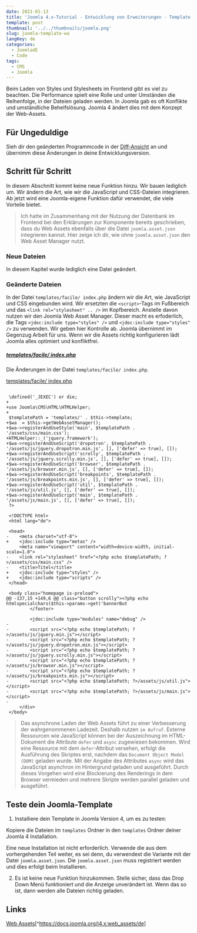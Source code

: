 ```yaml
---
date: 2021-01-13
title: 'Joomla 4.x-Tutorial - Entwicklung von Erweiterungen - Template - Web Asset Manager'
template: post
thumbnail: '../../thumbnails/joomla.png'
slug: joomla-template-wa
langKey: de
categories:
  - JoomladE
  - Code
tags:
  - CMS
  - Joomla
---
```


Beim Laden von Styles und Stylesheets im Frontend gibt es viel zu beachten. Die Performance spielt eine Rolle und unter Umständen die Reihenfolge, in der Dateien geladen werden. In Joomla gab es oft Konflikte und umständliche Behelfslösung. Joomla 4 ändert dies mit dem Konzept der Web-Assets.

## Für Ungeduldige

Sieh dir den geänderten Programmcode in der [Diff-Ansicht](https://github.com/astridx/boilerplate/compare/t38...t39) an und übernimm diese Änderungen in deine Entwicklungsversion.

## Schritt für Schritt

In diesem Abschnitt kommt keine neue Funktion hinzu. Wir bauen lediglich um. Wir ändern die Art, wie wir die JavaScript und CSS-Dateien integrieren. Ab jetzt wird eine Joomla-eigene Funktion dafür verwendet, die viele Vorteile bietet.

> Ich hatte im Zusammenhang mit der Nutzung der Datenbank im Frontend bei den Erklärungen zur Komponente bereits geschrieben, dass du Web Assets ebenfalls über die Datei `joomla.asset.json` integrieren kannst. Hier zeige ich dir, wie ohne `joomla.asset.json` den Web Asset Manager nutzt.

### Neue Dateien

In diesem Kapitel wurde lediglich eine Datei geändert.

### Geänderte Dateien

In der Datei `templates/facile/ index.php` ändern wir die Art, wie JavaScript und CSS eingebunden wird. Wir ersetzten die `<script>`-Tags im Fußbereich und das `<link rel="stylesheet" .. />` im Kopfbereich. Anstelle davon nutzen wir den Joomla Web Asset Manager. Dieser macht es erfoderlich, die Tags `<jdoc:include type="styles" />` und `<jdoc:include type="styles" />` zu verwenden. Wir geben hier Kontrolle ab. Joomla übernimmt im Gegenzug Arbeit für uns. Wenn wir die Assets richtig konfigurieren lädt Joomla alles optimiert und konfliktfrei.

##### [templates/facile/ index.php](https://github.com/astridx/boilerplate/blob/a2bb516f85494ecec58e494d25fa788a04e7f02b/src/templates/facile/index.php)

Die Änderungen in der Datei `templates/facile/ index.php`.

[templates/facile/ index.php](https://github.com/astridx/boilerplate/blob/a2bb516f85494ecec58e494d25fa788a04e7f02b/src/templates/facile/index.php)

```{diff}

 \defined('_JEXEC') or die;
+
+use Joomla\CMS\HTML\HTMLHelper;
+
 $templatePath = 'templates/' . $this->template;
+$wa  = $this->getWebAssetManager();
+$wa->registerAndUseStyle('main', $templatePath . '/assets/css/main.css');
+HTMLHelper::_('jquery.framework');
+$wa->registerAndUseScript('dropotron', $templatePath . '/assets/js/jquery.dropotron.min.js', [], ['defer' => true], []);
+$wa->registerAndUseScript('scrolly', $templatePath . '/assets/js/jquery.scrolly.min.js', [], ['defer' => true], []);
+$wa->registerAndUseScript('browser', $templatePath . '/assets/js/browser.min.js', [], ['defer' => true], []);
+$wa->registerAndUseScript('breakpoints', $templatePath . '/assets/js/breakpoints.min.js', [], ['defer' => true], []);
+$wa->registerAndUseScript('util', $templatePath . '/assets/js/util.js', [], ['defer' => true], []);
+$wa->registerAndUseScript('main', $templatePath . '/assets/js/main.js', [], ['defer' => true], []);
 ?>

 <!DOCTYPE html>
 <html lang="de">

 <head>
-    <meta charset="utf-8">
+    <jdoc:include type="metas" />
     <meta name="viewport" content="width=device-width, initial-scale=1.0">
-    <link rel="stylesheet" href="<?php echo $templatePath; ?>/assets/css/main.css" />
-    <title>Titel</title>
+    <jdoc:include type="styles" />
+    <jdoc:include type="scripts" />
 </head>

 <body class="homepage is-preload">
@@ -137,15 +149,6 @@ class="button scrolly"><?php echo htmlspecialchars($this->params->get('bannerBut
         </footer>

         <jdoc:include type="modules" name="debug" />
-
-        <script src="<?php echo $templatePath; ?>/assets/js/jquery.min.js"></script>
-        <script src="<?php echo $templatePath; ?>/assets/js/jquery.dropotron.min.js"></script>
-        <script src="<?php echo $templatePath; ?>/assets/js/jquery.scrolly.min.js"></script>
-        <script src="<?php echo $templatePath; ?>/assets/js/browser.min.js"></script>
-        <script src="<?php echo $templatePath; ?>/assets/js/breakpoints.min.js"></script>
-        <script src="<?php echo $templatePath; ?>/assets/js/util.js"></script>
-        <script src="<?php echo $templatePath; ?>/assets/js/main.js"></script>
-
     </div>
 </body>

```

> Das asynchrone Laden der Web Assets führt zu einer Verbesserung der wahrgenommenen Ladezeit. Deshalb nutzen `im Aufruf`. Externe Ressourcen wie JavaScript können bei der Auszeichnung im HTML-Dokument die Attribute `defer` und `async` zugewiesen bekommen. Wird eine Ressource mit dem `defer`-Attribut versehen, erfolgt die Ausführung des Skriptes erst, nachdem das `Document Object Model (DOM)` geladen wurde. Mit der Angabe des Attributes `async` wird das JavaScript asynchron im Hintergrund geladen und ausgeführt. Durch dieses Vorgehen wird eine Blockierung des Renderings in dem Browser vermieden und mehrere Skripte werden parallel geladen und ausgeführt.

## Teste dein Joomla-Template

1. Installiere dein Template in Joomla Version 4, um es zu testen:

Kopiere die Dateien im `templates` Ordner in den `templates` Ordner deiner Joomla 4 Installation.

Eine neue Installation ist nicht erforderlich. Verwende die aus dem vorhergehenden Teil weiter, es sei denn, du verwendest die Variante mit der Datei `joomla.asset.json`. Die `joomla.asset.json` muss registriert werden und dies erfolgt beim Installieren.

2. Es ist keine neue Funktion hinzukommen. Stelle sicher, dass das Drop Down Menü funktioniert und die Anzeige unverändert ist. Wenn das so ist, dann werden alle Dateien richtig geladen.

## Links

[Web Assets](https://docs.joomla.org/J4.x:Web_Assets/de)[^https://docs.joomla.org/j4.x:web_assets/de]

